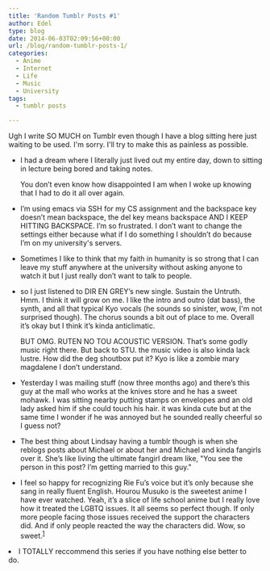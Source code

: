 ```yaml
---
title: 'Random Tumblr Posts #1'
author: Edel
type: blog
date: 2014-06-03T02:09:56+00:00
url: /blog/random-tumblr-posts-1/
categories:
  - Anime
  - Internet
  - Life
  - Music
  - University
tags:
  - tumblr posts

---
```

Ugh I write SO MUCH on Tumblr even though I have a blog sitting here just waiting to be used. I'm sorry. I'll try to make this as painless as possible.

  * I had a dream where I literally just lived out my entire day, down to sitting in lecture being bored and taking notes.
  
    You don’t even know how disappointed I am when I woke up knowing that I had to do it all over again.
  * I’m using emacs via SSH for my CS assignment and the backspace key doesn’t mean backspace, the del key means backspace AND I KEEP HITTING BACKSPACE. I’m so frustrated. I don’t want to change the settings either because what if I do something I shouldn’t do because I’m on my university's servers.
  * Sometimes I like to think that my faith in humanity is so strong that I can leave my stuff anywhere at the university without asking anyone to watch it but I just really don’t want to talk to people.
  * so I just listened to DIR EN GREY’s new single. Sustain the Untruth. Hmm. I think it will grow on me. I like the intro and outro (dat bass), the synth, and all that typical Kyo vocals (he sounds so sinister, wow, I'm not surprised though). The chorus sounds a bit out of place to me. Overall it’s okay but I think it’s kinda anticlimatic.
  
    BUT OMG. RUTEN NO TOU ACOUSTIC VERSION. That’s some godly music right there. But back to STU. the music video is also kinda lack lustre. How did the deg shoutbox put it? Kyo is like a zombie mary magdalene I don’t understand.
  * Yesterday I was mailing stuff (now three months ago) and there’s this guy at the mall who works at the knives store and he has a sweet mohawk. I was sitting nearby putting stamps on envelopes and an old lady asked him if she could touch his hair. it was kinda cute but at the same time I wonder if he was annoyed but he sounded really cheerful so I guess not?
  * The best thing about Lindsay having a tumblr though is when she reblogs posts about Michael or about her and Michael and kinda fangirls over it. She’s like living the ultimate fangirl dream like, "You see the person in this post? I’m getting married to this guy."
  * I feel so happy for recognizing Rie Fu’s voice but it’s only because she sang in really fluent English. Hourou Musuko is the sweetest anime I have ever watched. Yeah, it’s a slice of life school anime but I really love how it treated the LGBTQ issues. It all seems so perfect though. If only more people facing those issues received the support the characters did. And if only people reacted the way the characters did. Wow, so sweet.<sup class="footnote"><a href="#foot_ajs-fn-id_1-809" id="back_ajs-fn-id_1-809">1</a></sup>


  <li>
    <a id="foot_ajs-fn-id_1-809"></a>I TOTALLY reccommend this series if you have nothing else better to do.&nbsp;&nbsp;<a class="ajs-back-link" href="#back_ajs-fn-id_1-809"></a>
  </li>


<div id="ajs-fn-id_1-809" style="display:none;margin:0;" class="ajs-footnote-popup">
  <div>
    I TOTALLY reccommend this series if you have nothing else better to do.
  </div>
</div>
